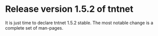 Release version 1.5.2 of tntnet
===============================


It is just time to declare tntnet 1.5.2 stable. The most notable
change is a complete set of man-pages.

